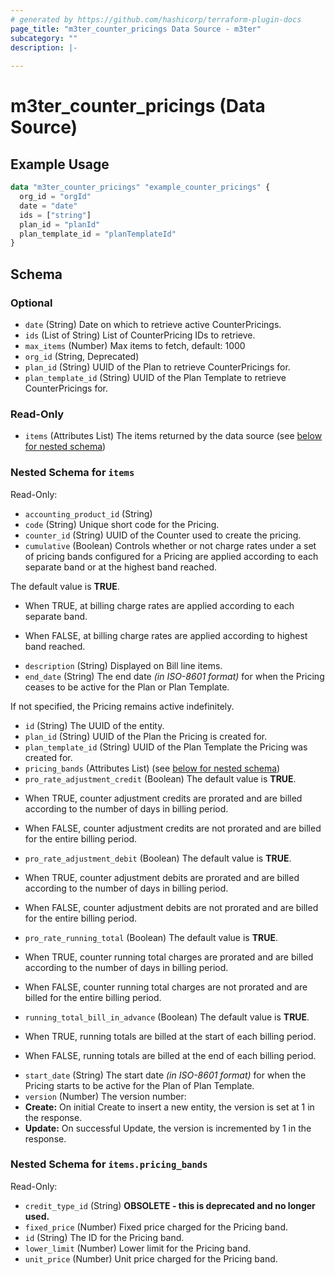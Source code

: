 ```yaml
---
# generated by https://github.com/hashicorp/terraform-plugin-docs
page_title: "m3ter_counter_pricings Data Source - m3ter"
subcategory: ""
description: |-
  
---
```


# m3ter_counter_pricings (Data Source)



## Example Usage

```terraform
data "m3ter_counter_pricings" "example_counter_pricings" {
  org_id = "orgId"
  date = "date"
  ids = ["string"]
  plan_id = "planId"
  plan_template_id = "planTemplateId"
}
```

<!-- schema generated by tfplugindocs -->
## Schema

### Optional

- `date` (String) Date on which to retrieve active CounterPricings.
- `ids` (List of String) List of CounterPricing IDs to retrieve.
- `max_items` (Number) Max items to fetch, default: 1000
- `org_id` (String, Deprecated)
- `plan_id` (String) UUID of the Plan to retrieve CounterPricings for.
- `plan_template_id` (String) UUID of the Plan Template to retrieve CounterPricings for.

### Read-Only

- `items` (Attributes List) The items returned by the data source (see [below for nested schema](#nestedatt--items))

<a id="nestedatt--items"></a>
### Nested Schema for `items`

Read-Only:

- `accounting_product_id` (String)
- `code` (String) Unique short code for the Pricing.
- `counter_id` (String) UUID of the Counter used to create the pricing.
- `cumulative` (Boolean) Controls whether or not charge rates under a set of pricing bands configured for a Pricing are applied according to each separate band or at the highest band reached.

The default value is **TRUE**.

* When TRUE, at billing charge rates are applied according to each separate band.

* When FALSE, at billing charge rates are applied according to highest band reached.
- `description` (String) Displayed on Bill line items.
- `end_date` (String) The end date *(in ISO-8601 format)* for when the Pricing ceases to be active for the Plan or Plan Template.

If not specified, the Pricing remains active indefinitely.
- `id` (String) The UUID of the entity.
- `plan_id` (String) UUID of the Plan the Pricing is created for.
- `plan_template_id` (String) UUID of the Plan Template the Pricing was created for.
- `pricing_bands` (Attributes List) (see [below for nested schema](#nestedatt--items--pricing_bands))
- `pro_rate_adjustment_credit` (Boolean) The default value is **TRUE**.

* When TRUE, counter adjustment credits are prorated and are billed according to the number of days in billing period.

* When FALSE, counter adjustment credits are not prorated and are billed for the entire billing period.
- `pro_rate_adjustment_debit` (Boolean) The default value is **TRUE**.

* When TRUE, counter adjustment debits are prorated and are billed according to the number of days in billing period.

* When FALSE, counter adjustment debits are not prorated and are billed for the entire billing period.
- `pro_rate_running_total` (Boolean) The default value is **TRUE**.

* When TRUE, counter running total charges are prorated and are billed according to the number of days in billing period.

* When FALSE, counter running total charges are not prorated and are billed for the entire billing period.
- `running_total_bill_in_advance` (Boolean) The default value is **TRUE**.

* When TRUE, running totals are billed at the start of each billing period.

* When FALSE, running totals are billed at the end of each billing period.
- `start_date` (String) The start date *(in ISO-8601 format)* for when the Pricing starts to be active for the Plan of Plan Template.
- `version` (Number) The version number:
- **Create:** On initial Create to insert a new entity, the version is set at 1 in the response.
- **Update:** On successful Update, the version is incremented by 1 in the response.

<a id="nestedatt--items--pricing_bands"></a>
### Nested Schema for `items.pricing_bands`

Read-Only:

- `credit_type_id` (String) **OBSOLETE - this is deprecated and no longer used.**
- `fixed_price` (Number) Fixed price charged for the Pricing band.
- `id` (String) The ID for the Pricing band.
- `lower_limit` (Number) Lower limit for the Pricing band.
- `unit_price` (Number) Unit price charged for the Pricing band.
